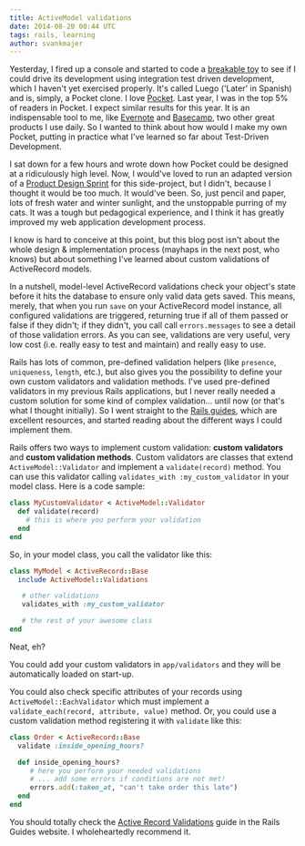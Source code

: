 ```yaml
---
title: ActiveModel validations
date: 2014-08-20 00:44 UTC
tags: rails, learning
author: svankmajer
---
```


Yesterday, I fired up a console and started to code a [breakable toy](http://chimera.labs.oreilly.com/books/1234000001813/ch05.html#breakable_toys) to see if I could drive its development using integration test driven development, which I haven't yet exercised properly. It's called Luego ('Later' in Spanish) and is, simply, a Pocket clone. I love [Pocket](https://getpocket.com/about). Last year, I was in the top 5% of readers in Pocket. I expect similar results for this year. It is an indispensable tool to me, like [Evernote](https://evernote.com/) and [Basecamp](https://basecamp.com/), two other great products I use daily. So I wanted to think about how would I make my own Pocket, putting in practice what I've learned so far about Test-Driven Development. 

I sat down for a few hours and wrote down how Pocket could be designed at a ridiculously high level. Now, I would've loved to run an adapted version of a [Product Design Sprint](http://robots.thoughtbot.com/the-product-design-sprint) for this side-project, but I didn't, because I thought it would be too much. It would've been. So, just pencil and paper, lots of fresh water and winter sunlight, and the unstoppable purring of my cats. It was a tough but pedagogical experience, and I think it has greatly improved my web application development process.

I know is hard to conceive at this point, but this blog post isn't about the whole design & implementation process (mayhaps in the next post, who knows) but about something I've learned about custom validations of ActiveRecord models.

In a nutshell, model-level ActiveRecord validations check your object's state before it hits the database to ensure only valid data gets saved. This means, merely, that when you run `save` on your ActiveRecord model instance, all configured validations are triggered, returning true if all of them passed or false if they didn't; if they didn't, you call call `errors.messages` to see a detail of those validation errors. As you can see, validations are very useful, very low cost (i.e. really easy to test and maintain) and really easy to use.

Rails has lots of common, pre-defined validation helpers (like `presence`, `uniqueness`, `length`, etc.), but also gives you the possibility to define your own custom validators and validation methods. I've used pre-defined validators in my previous Rails applications, but I never really needed a custom solution for some kind of complex validation... until now (or that's what I thought initially). So I went straight to the [Rails guides](http://guides.rubyonrails.org/), which are excellent resources, and started reading about the different ways I could implement them.

Rails offers two ways to implement custom validation: **custom validators** and **custom validation methods**. Custom validators are classes that extend `ActiveModel::Validator` and implement a `validate(record)` method. You can use this validator calling `validates_with :my_custom_validator` in your model class. Here is a code sample:

```ruby
class MyCustomValidator < ActiveModel::Validator
  def validate(record)
    # this is where you perform your validation
  end
end
```

So, in your model class, you call the validator like this:

```ruby
class MyModel < ActiveRecord::Base
  include ActiveModel::Validations

   # other validations
   validates_with :my_custom_validator

   # the rest of your awesome class
end
```

Neat, eh?

You could add your custom validators in `app/validators` and they will be automatically loaded on start-up.

You could also check specific attributes of your records using `ActiveModel::EachValidator` which must implement a `validate_each(record, attribute, value)` method. Or, you could use a custom validation method registering it with `validate` like this:

```ruby
class Order < ActiveRecord::Base
  validate :inside_opening_hours?

  def inside_opening_hours?
     # here you perform your needed validations
     # ... add some errors if conditions are not met!
     errors.add(:taken_at, "can't take order this late")
  end
end
```

You should totally check the [Active Record Validations](http://guides.rubyonrails.org/active_record_validations.html) guide in the Rails Guides website. I wholeheartedly recommend it.
